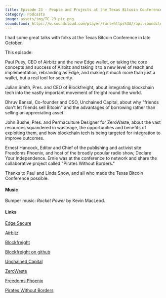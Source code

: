 ```yaml
---
title: Episode 23 - People and Projects at the Texas Bitcoin Conference (part 1)
category: Podcasts
image: assets/img/TC 23 pic.png
soundcloud: https://w.soundcloud.com/player/?url=https%3A//api.soundcloud.com/tracks/353469920
---
```


I had some great talks with folks at the Texas Bitcoin Conference in late October.

This episode:

Paul Puey, CEO of Airbitz and the new Edge wallet, on taking the core concepts and success of Airbitz and taking it to a new level of reach and implementation, rebranding as Edge, and making it much more than just a wallet, but a real tool for security.

Julian Smith, Pres. and CEO of Blockfreight, about integrating blockchain tech into the vastly important movement of freight round the world.

Dhruv Bansal, Co-founder and CSO, Unchained Capital, about why "friends don't let friends sell Bitcoin" and the advantages of borrowing rather than selling an appreciating asset.

John Bushe, Pres. and Permaculture Designer for ZeroWaste, about the vast resources squandered in wasteage, the opportunities and benefits of exploiting them, and how blockchain tech is being targeted for integration to improve outcomes.

Ernest Hancock, Editor and Chief of the publishing and activist site Freedoms Phoenix, and host of the broadly popular radio show, Declare Your Independence.  Ernie was at the conference to network and share the collaborative project called "Pirates Without Borders."

Thanks to Paul and Linda Snow, and all who made the Texas Bitcoin Conference possible.

#### Music

Bumper music: *Rocket Power* by Kevin MacLeod.

#### Links

[Edge Secure](https://edgesecure.co/)

[Airbitz](https://airbitz.co/)

[Blockfreight](https://blockfreight.com/)

[Blockfreight on github](https://github.com/blockfreight)

[Unchained Capital](http://www.unchained-capital.com/)

[ZeroWaste](http://www.zerowasteadvocacy.com/)

[Freedoms Phoenix](http://freedomsphoenix.com)

[Pirates Without Borders](http://pirateswithoutborders.com/)
